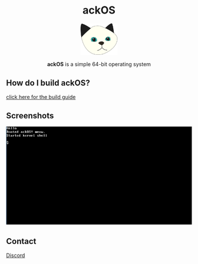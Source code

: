 <div align="center">

# ackOS

<img src="assets/logo.png" width="100px"></img>

**ackOS** is a simple 64-bit operating system

</div>

## How do I build ackOS?
[click here for the build guide](manual/build.md)

## Screenshots
![](assets/screenshots/1-november-2020.png)

## Contact
[Discord](https://discord.gg/f6WRY6sHqa)
